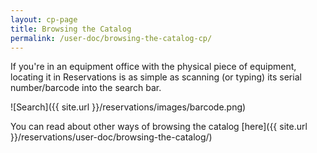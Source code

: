 ```yaml
---
layout: cp-page
title: Browsing the Catalog
permalink: /user-doc/browsing-the-catalog-cp/
---
```


If you're in an equipment office with the physical piece of equipment, locating it in Reservations is as simple as scanning (or typing) its serial number/barcode into the search bar. 

![Search]({{ site.url }}/reservations/images/barcode.png)

You can read about other ways of browsing the catalog [here]({{ site.url }}/reservations/user-doc/browsing-the-catalog/)
